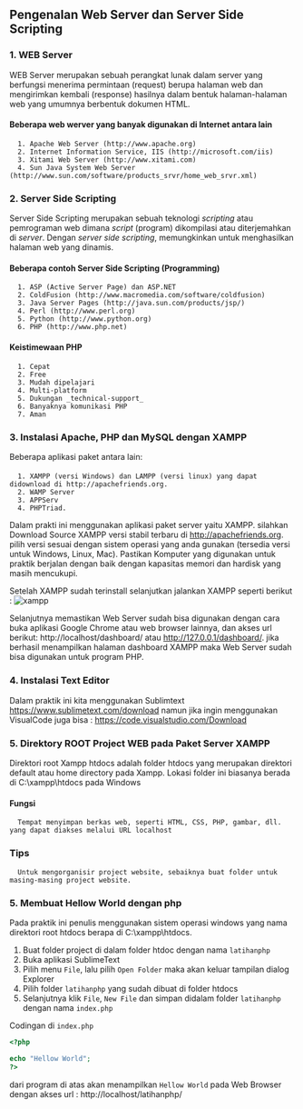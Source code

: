 ## Pengenalan Web Server dan Server Side Scripting

### 1. WEB Server
WEB Server merupakan sebuah perangkat lunak dalam server yang berfungsi menerima permintaan (request) berupa halaman web dan mengirimkan kembali (response) hasilnya dalam bentuk halaman-halaman web yang umumnya berbentuk dokumen HTML.

#### Beberapa web werver yang banyak digunakan di Internet antara lain
      1. Apache Web Server (http://www.apache.org)
      2. Internet Information Service, IIS (http://microsoft.com/iis)
      3. Xitami Web Server (http://www.xitami.com)
      4. Sun Java System Web Server (http://www.sun.com/software/products_srvr/home_web_srvr.xml)

### 2. Server Side Scripting
Server Side Scripting merupakan sebuah teknologi _scripting_ atau pemrograman web dimana _script_ (program) dikompilasi atau diterjemahkan di _server_. Dengan _server side scripting_, memungkinkan untuk menghasilkan halaman web yang dinamis.

#### Beberapa contoh Server Side Scripting (Programming)
      1. ASP (Active Server Page) dan ASP.NET
      2. ColdFusion (http://www.macromedia.com/software/coldfusion)
      3. Java Server Pages (http://java.sun.com/products/jsp/)
      4. Perl (http://www.perl.org)
      5. Python (http://www.python.org)
      6. PHP (http://www.php.net)

#### Keistimewaan PHP
      1. Cepat
      2. Free
      3. Mudah dipelajari
      4. Multi-platform
      5. Dukungan _technical-support_
      6. Banyaknya komunikasi PHP
      7. Aman

### 3. Instalasi Apache, PHP dan MySQL dengan XAMPP
Beberapa aplikasi paket antara lain:
####
      1. XAMPP (versi Windows) dan LAMPP (versi linux) yang dapat didownload di http://apachefriends.org.
      2. WAMP Server
      3. APPServ
      4. PHPTriad.

Dalam prakti ini menggunakan aplikasi paket server yaitu XAMPP. 
silahkan Download Source XAMPP versi stabil terbaru di http://apachefriends.org. pilih versi sesuai dengan sistem operasi yang anda gunakan (tersedia versi untuk Windows, Linux, Mac).
Pastikan Komputer yang digunakan untuk praktik berjalan dengan baik dengan kapasitas memori dan hardisk yang masih mencukupi. 

Setelah XAMPP sudah terinstall selanjutkan jalankan XAMPP seperti berikut :
![xampp](https://github.com/user-attachments/assets/e60d4a5c-21f1-48ba-addf-c268e5d9fd75)

Selanjutnya memastikan Web Server sudah bisa digunakan dengan cara buka aplikasi Google Chrome atau web browser lainnya, dan akses url berikut: http://localhost/dashboard/ atau http://127.0.0.1/dashboard/. 
jika berhasil menampilkan halaman dashboard XAMPP maka Web Server sudah bisa digunakan untuk program PHP.

### 4. Instalasi Text Editor
Dalam praktik ini kita menggunakan Sublimtext https://www.sublimetext.com/download namun jika ingin menggunakan VisualCode juga bisa : https://code.visualstudio.com/Download

### 5. Direktory ROOT Project WEB pada Paket Server XAMPP
Direktori root Xampp htdocs adalah folder htdocs yang merupakan direktori default atau home directory pada Xampp. Lokasi folder ini biasanya berada di C:\xampp\htdocs pada Windows

#### Fungsi
      Tempat menyimpan berkas web, seperti HTML, CSS, PHP, gambar, dll. yang dapat diakses melalui URL localhost

### Tips
      Untuk mengorganisir project website, sebaiknya buat folder untuk masing-masing project website.

### 5. Membuat Hellow World dengan php
Pada praktik ini penulis menggunakan sistem operasi windows yang nama direktori root htdocs berapa di C:\xampp\htdocs\.

1. Buat folder project di dalam folder htdoc dengan nama `latihanphp`
2. Buka aplikasi SublimeText
3. Pilih menu `File`, lalu pilih `Open Folder` maka akan keluar tampilan dialog Explorer
4. Pilih folder `latihanphp` yang sudah dibuat di folder htdocs
5. Selanjutnya klik `File`, `New File` dan simpan didalam folder `latihanphp` dengan nama `index.php`

Codingan di `index.php`
```php
<?php 

echo "Hellow World";
?>
```

dari program di atas akan menampilkan ```Hellow World``` pada Web Browser dengan akses url : http://localhost/latihanphp/

